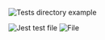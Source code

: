 ![Tests directory example](./images/tests_folder.png)

![Jest test file](./images/jest.png)
![File](./images/jest2.png)